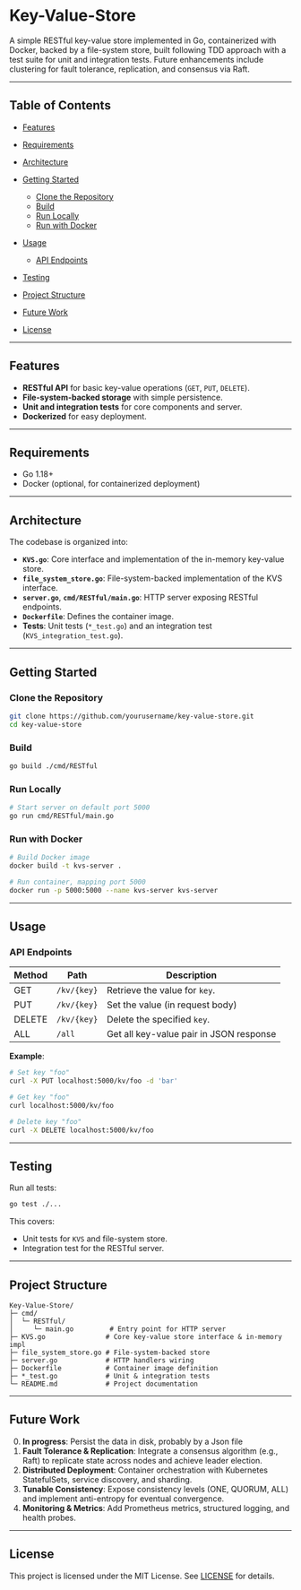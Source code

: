 # Key-Value-Store

A simple RESTful key-value store implemented in Go, containerized with Docker, backed by a file-system store, built following TDD approach with a test suite for unit and integration tests. Future enhancements include clustering for fault tolerance, replication, and consensus via Raft.

---

## Table of Contents

* [Features](#features)
* [Requirements](#requirements)
* [Architecture](#architecture)
* [Getting Started](#getting-started)

    * [Clone the Repository](#clone-the-repository)
    * [Build](#build)
    * [Run Locally](#run-locally)
    * [Run with Docker](#run-with-docker)
* [Usage](#usage)

    * [API Endpoints](#api-endpoints)
* [Testing](#testing)
* [Project Structure](#project-structure)
* [Future Work](#future-work)
* [License](#license)

---

## Features

* **RESTful API** for basic key-value operations (`GET`, `PUT`, `DELETE`).
* **File-system-backed storage** with simple persistence.
* **Unit and integration tests** for core components and server.
* **Dockerized** for easy deployment.

---

## Requirements

* Go 1.18+
* Docker (optional, for containerized deployment)

---

## Architecture

The codebase is organized into:

* **`KVS.go`**: Core interface and implementation of the in-memory key-value store.
* **`file_system_store.go`**: File-system-backed implementation of the KVS interface.
* **`server.go`**, **`cmd/RESTful/main.go`**: HTTP server exposing RESTful endpoints.
* **`Dockerfile`**: Defines the container image.
* **Tests**: Unit tests (`*_test.go`) and an integration test (`KVS_integration_test.go`).

---

## Getting Started

### Clone the Repository

```bash
git clone https://github.com/yourusername/key-value-store.git
cd key-value-store
```

### Build

```bash
go build ./cmd/RESTful
```

### Run Locally

```bash
# Start server on default port 5000
go run cmd/RESTful/main.go
```

### Run with Docker

```bash
# Build Docker image
docker build -t kvs-server .

# Run container, mapping port 5000
docker run -p 5000:5000 --name kvs-server kvs-server
```

---

## Usage

### API Endpoints

| Method | Path        | Description                             |
|--------|-------------|-----------------------------------------|
| GET    | `/kv/{key}` | Retrieve the value for `key`.           |
| PUT    | `/kv/{key}` | Set the value (in request body)         |
| DELETE | `/kv/{key}` | Delete the specified `key`.             |
| ALL    | `/all`      | Get all key-value pair in JSON response |

**Example**:

```bash
# Set key "foo"
curl -X PUT localhost:5000/kv/foo -d 'bar'

# Get key "foo"
curl localhost:5000/kv/foo

# Delete key "foo"
curl -X DELETE localhost:5000/kv/foo
```

---

## Testing

Run all tests:

```bash
go test ./...
```

This covers:

* Unit tests for `KVS` and file-system store.
* Integration test for the RESTful server.

---

## Project Structure

```text
Key-Value-Store/
├─ cmd/
│  └─ RESTful/
│     └─ main.go         # Entry point for HTTP server
├─ KVS.go               # Core key-value store interface & in-memory impl
├─ file_system_store.go # File-system-backed store
├─ server.go            # HTTP handlers wiring
├─ Dockerfile           # Container image definition
├─ *_test.go            # Unit & integration tests
└─ README.md            # Project documentation
```

---

## Future Work

0. **In progress**: Persist the data in disk, probably by a Json file
1. **Fault Tolerance & Replication**: Integrate a consensus algorithm (e.g., Raft) to replicate state across nodes and achieve leader election.
2. **Distributed Deployment**: Container orchestration with Kubernetes StatefulSets, service discovery, and sharding.
3. **Tunable Consistency**: Expose consistency levels (ONE, QUORUM, ALL) and implement anti-entropy for eventual convergence.
4. **Monitoring & Metrics**: Add Prometheus metrics, structured logging, and health probes.

---

## License

This project is licensed under the MIT License. See [LICENSE](LICENSE) for details.
